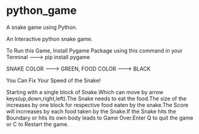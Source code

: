 # python_game
A snake game using Python.

An Interactive python snake game.



To Run this Game, Install Pygame Package using this command in your Terminal ---> pip install pygame

SNAKE COLOR --->  GREEN, 
FOOD COLOR --->  BLACK

You Can Fix Your Speed of the Snake!



Starting with a single block of Snake.Which can move by arrow keys(up,down,right,left).The Snake needs to eat the food.The size of the increases by one block for respective food eaten by the snake.The Score will incrreases by each food taken by the Snake.If the Snake hits the Boundary or hits its own body leads to Game Over.Enter Q to quit the game or C to Restart the game.
